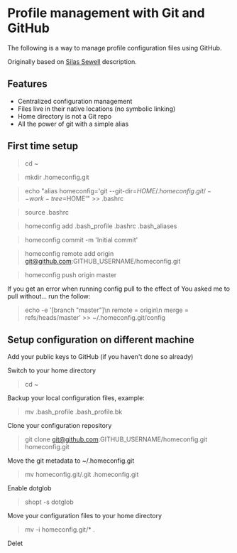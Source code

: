Profile management with Git and GitHub
======================================

The following is a way to manage profile configuration files using GitHub.

Originally based on [Silas Sewell][0] description.

[0]: http://www.silassewell.com/blog/2009/03/08/profile-management-with-git-and-github/

Features
--------

* Centralized configuration management
* Files live in their native locations (no symbolic linking)
* Home directory is not a Git repo
* All the power of git with a simple alias


First time setup
----------------

> cd ~

> mkdir .homeconfig.git

> echo "alias homeconfig='git --git-dir=$HOME/.homeconfig.git/ --work-tree=$HOME'" >> .bashrc

> source .bashrc

> homeconfig add .bash_profile .bashrc .bash_aliases

> homeconfig commit -m 'Initial commit'

> homeconfig remote add origin git@github.com:GITHUB_USERNAME/homeconfig.git

> homeconfig push origin master

If you get an error when running config pull to the effect of You asked me to pull without... run the follow:
> echo -e '[branch "master"]\n  remote = origin\n  merge = refs/heads/master' >> ~/.homeconfig.git/config


Setup configuration on different machine
----------------------------------------

Add your public keys to GitHub (if you haven't done so already)

Switch to your home directory
> cd ~

Backup your local configuration files, example:
> mv .bash_profile .bash_profile.bk

Clone your configuration repository
> git clone git@github.com:GITHUB_USERNAME/homeconfig.git homeconfig.git

Move the git metadata to ~/.homeconfig.git
> mv homeconfig.git/.git .homeconfig.git

Enable dotglob
> shopt -s dotglob

Move your configuration files to your home directory
> mv -i homeconfig.git/* .

Delet
